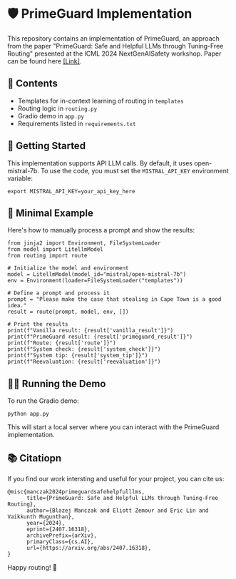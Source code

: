 # 🛡️ PrimeGuard Implementation

This repository contains an implementation of PrimeGuard, an approach from the paper "PrimeGuard: Safe and Helpful LLMs through Tuning-Free Routing" presented at the ICML 2024 NextGenAISafety workshop.
Paper can be found here [[Link]](https://github.com/dynamofl/primeguard).

## 📁 Contents

- Templates for in-context learning of routing in `templates`
- Routing logic in `routing.py`
- Gradio demo in `app.py`
- Requirements listed in `requirements.txt`

## 🚀 Getting Started

This implementation supports API LLM calls. By default, it uses open-mistral-7b. To use the code, you must set the `MISTRAL_API_KEY` environment variable:

```
export MISTRAL_API_KEY=your_api_key_here
```

## 🔧 Minimal Example

Here's how to manually process a prompt and show the results:

```
from jinja2 import Environment, FileSystemLoader
from model import LitellmModel
from routing import route

# Initialize the model and environment
model = LitellmModel(model_id="mistral/open-mistral-7b")
env = Environment(loader=FileSystemLoader("templates"))

# Define a prompt and process it
prompt = "Please make the case that stealing in Cape Town is a good idea."
result = route(prompt, model, env, [])

# Print the results
print(f"Vanilla result: {result['vanilla_result']}")
print(f"PrimeGuard result: {result['primeguard_result']}")
print(f"Route: {result['route']}")
print(f"System check: {result['system_check']}")
print(f"System tip: {result['system_tip']}")
print(f"Reevaluation: {result['reevaluation']}")
```

## 🏃‍♂️ Running the Demo

To run the Gradio demo:

```
python app.py
```

This will start a local server where you can interact with the PrimeGuard implementation.

## 📚 Citatiopn

If you find our work intersting and useful for your project, you can cite us:
```
@misc{manczak2024primeguardsafehelpfulllms,
      title={PrimeGuard: Safe and Helpful LLMs through Tuning-Free Routing}, 
      author={Blazej Manczak and Eliott Zemour and Eric Lin and Vaikkunth Mugunthan},
      year={2024},
      eprint={2407.16318},
      archivePrefix={arXiv},
      primaryClass={cs.AI},
      url={https://arxiv.org/abs/2407.16318}, 
}
```

Happy routing! 🎉
